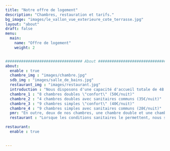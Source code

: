 ```yaml
---
title: "Notre offre de logement"
description: "Chambres, restauration et tarifs."
bg_image: "images/le_vallon_vue_exterieure_cote_terrasse.jpg"
layout: "about"
draft: false
menu:
  main:
    name: "Offre de logement"
    weight: 2


################################## About #####################################
about:
  enable : true
  chambre_img : "images/chambre.jpg"
  sdb_img : "images/salle_de_bains.jpg"
  restaurant_img : "images/restaurant.jpg"
  introduction : "Nous disposons d'une capacité d'accueil totale de 48 personnes répartie en différentes catégories de chambres :"
  chambre_1 : "8 chambres doubles \"confort\" (50€/nuit)"
  chambre_2 : "4 chambres doubles avec sanitaires communs (35€/nuit)"
  chambre_3 : "9 chambres simples \"confort\" (40€/nuit)"
  chambre_4 : "9 chambres simples avec sanitaires communs (28€/nuit)"
  pmr: "En outre, deux de nos chambres, une chambre double et une chambre simple \"confort\", ont été aménagées avec un lit médicalisé, une douche adaptée et une configuration adaptée au passage d'un fauteuil roulant pour accueillir des personnes à mobilité réduite."
  restaurant : "Lorsque les conditions sanitaires le permettent, nous servons également un dîner dans notre salle de restaurant chaque jour à XXXh (XXX€/personne)."

restaurant:
  enable : true
  

---
```

